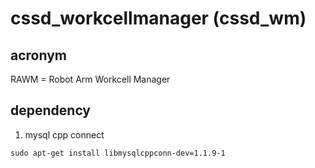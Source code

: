 # cssd_workcellmanager (cssd_wm)

## acronym
RAWM = Robot Arm Workcell Manager

## dependency
1. mysql cpp connect
```
sudo apt-get install libmysqlcppconn-dev=1.1.9-1
```

